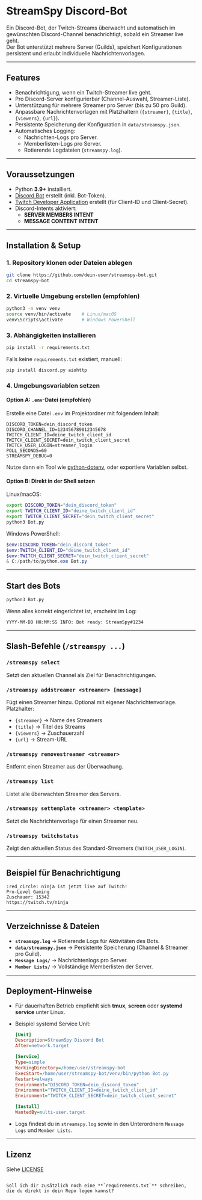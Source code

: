 
# StreamSpy Discord-Bot

Ein Discord-Bot, der Twitch-Streams überwacht und automatisch im gewünschten Discord-Channel benachrichtigt, sobald ein Streamer live geht.  
Der Bot unterstützt mehrere Server (Guilds), speichert Konfigurationen persistent und erlaubt individuelle Nachrichtenvorlagen.

---

## Features

- Benachrichtigung, wenn ein Twitch-Streamer live geht.
- Pro Discord-Server konfigurierbar (Channel-Auswahl, Streamer-Liste).
- Unterstützung für mehrere Streamer pro Server (bis zu 50 pro Guild).
- Anpassbare Nachrichtenvorlagen mit Platzhaltern (`{streamer}`, `{title}`, `{viewers}`, `{url}`).
- Persistente Speicherung der Konfiguration in `data/streamspy.json`.
- Automatisches Logging:
  - Nachrichten-Logs pro Server.
  - Memberlisten-Logs pro Server.
  - Rotierende Logdateien (`streamspy.log`).

---

## Voraussetzungen

- Python **3.9+** installiert.
- [Discord Bot](https://discord.com/developers/applications) erstellt (inkl. Bot-Token).
- [Twitch Developer Application](https://dev.twitch.tv/console/apps) erstellt (für Client-ID und Client-Secret).
- Discord-Intents aktiviert:
  - **SERVER MEMBERS INTENT**
  - **MESSAGE CONTENT INTENT**

---

## Installation & Setup

### 1. Repository klonen oder Dateien ablegen
```bash
git clone https://github.com/dein-user/streamspy-bot.git
cd streamspy-bot
````

### 2. Virtuelle Umgebung erstellen (empfohlen)

```bash
python3 -m venv venv
source venv/bin/activate    # Linux/macOS
venv\Scripts\activate       # Windows PowerShell
```

### 3. Abhängigkeiten installieren

```bash
pip install -r requirements.txt
```

Falls keine `requirements.txt` existiert, manuell:

```bash
pip install discord.py aiohttp
```

### 4. Umgebungsvariablen setzen

#### Option A: `.env`-Datei (empfohlen)

Erstelle eine Datei `.env` im Projektordner mit folgendem Inhalt:

```env
DISCORD_TOKEN=dein_discord_token
DISCORD_CHANNEL_ID=123456789012345678
TWITCH_CLIENT_ID=deine_twitch_client_id
TWITCH_CLIENT_SECRET=dein_twitch_client_secret
TWITCH_USER_LOGIN=streamer_login
POLL_SECONDS=60
STREAMSPY_DEBUG=0
```

Nutze dann ein Tool wie [python-dotenv](https://pypi.org/project/python-dotenv/), oder exportiere Variablen selbst.

#### Option B: Direkt in der Shell setzen

Linux/macOS:

```bash
export DISCORD_TOKEN="dein_discord_token"
export TWITCH_CLIENT_ID="deine_twitch_client_id"
export TWITCH_CLIENT_SECRET="dein_twitch_client_secret"
python3 Bot.py
```

Windows PowerShell:

```powershell
$env:DISCORD_TOKEN="dein_discord_token"
$env:TWITCH_CLIENT_ID="deine_twitch_client_id"
$env:TWITCH_CLIENT_SECRET="dein_twitch_client_secret"
& C:/path/to/python.exe Bot.py
```

---

## Start des Bots

```bash
python3 Bot.py
```

Wenn alles korrekt eingerichtet ist, erscheint im Log:

```
YYYY-MM-DD HH:MM:SS INFO: Bot ready: StreamSpy#1234
```

---

## Slash-Befehle (`/streamspy ...`)

### `/streamspy select`

Setzt den aktuellen Channel als Ziel für Benachrichtigungen.

### `/streamspy addstreamer <streamer> [message]`

Fügt einen Streamer hinzu. Optional mit eigener Nachrichtenvorlage.
Platzhalter:

* `{streamer}` → Name des Streamers
* `{title}` → Titel des Streams
* `{viewers}` → Zuschauerzahl
* `{url}` → Stream-URL

### `/streamspy removestreamer <streamer>`

Entfernt einen Streamer aus der Überwachung.

### `/streamspy list`

Listet alle überwachten Streamer des Servers.

### `/streamspy settemplate <streamer> <template>`

Setzt die Nachrichtenvorlage für einen Streamer neu.

### `/streamspy twitchstatus`

Zeigt den aktuellen Status des Standard-Streamers (`TWITCH_USER_LOGIN`).

---

## Beispiel für Benachrichtigung

```text
:red_circle: ninja ist jetzt live auf Twitch!
Pro-Level Gaming
Zuschauer: 15342
https://twitch.tv/ninja
```

---

## Verzeichnisse & Dateien

* **`streamspy.log`** → Rotierende Logs für Aktivitäten des Bots.
* **`data/streamspy.json`** → Persistente Speicherung (Channel & Streamer pro Guild).
* **`Message Logs/`** → Nachrichtenlogs pro Server.
* **`Member Lists/`** → Vollständige Memberlisten der Server.

---

## Deployment-Hinweise

* Für dauerhaften Betrieb empfiehlt sich **tmux**, **screen** oder **systemd service** unter Linux.

* Beispiel systemd Service Unit:

  ```ini
  [Unit]
  Description=StreamSpy Discord Bot
  After=network.target

  [Service]
  Type=simple
  WorkingDirectory=/home/user/streamspy-bot
  ExecStart=/home/user/streamspy-bot/venv/bin/python Bot.py
  Restart=always
  Environment="DISCORD_TOKEN=dein_discord_token"
  Environment="TWITCH_CLIENT_ID=deine_twitch_client_id"
  Environment="TWITCH_CLIENT_SECRET=dein_twitch_client_secret"

  [Install]
  WantedBy=multi-user.target
  ```

* Logs findest du in `streamspy.log` sowie in den Unterordnern `Message Logs` und `Member Lists`.

---

## Lizenz

Siehe [LICENSE](LICENSE)

```

Soll ich dir zusätzlich noch eine **`requirements.txt`** schreiben, die du direkt in dein Repo legen kannst?
```
